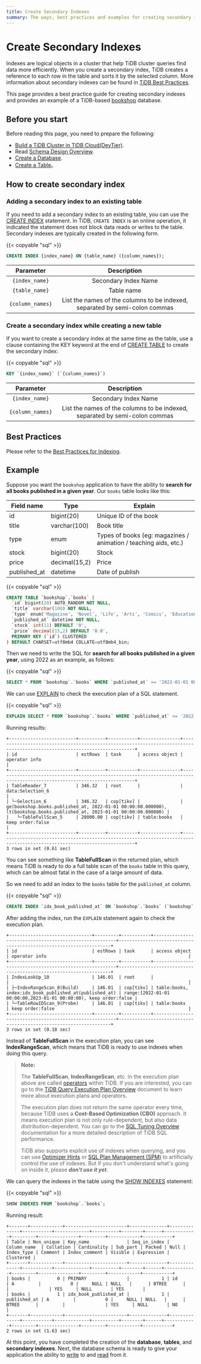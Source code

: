 ```yaml
---
title: Create Secondary Indexes
summary: The ways, best practices and examples for creating secondary indexes.
---
```


# Create Secondary Indexes

Indexes are logical objects in a cluster that help TiDB cluster queries find data more efficiently. When you create a secondary index, TiDB creates a reference to each row in the table and sorts it by the selected column. More information about secondary indexes can be found in [TiDB Best Practices](/tidb-best-practices.md#secondary-index).

This page provides a best practice guide for creating secondary indexes and provides an example of a TiDB-based [bookshop](/develop/bookshop-schema-design.md) database.

## Before you start

Before reading this page, you need to prepare the following:

- [Build a TiDB Cluster in TiDB Cloud(DevTier)](/develop/build-cluster-in-cloud.md).
- Read [Schema Design Overview](/develop/schema-design-overview.md).
- [Create a Database](/develop/create-database.md).
- [Create a Table](/develop/create-table.md)。

## How to create secondary index

### Adding a secondary index to an existing table

If you need to add a secondary index to an existing table, you can use the [CREATE INDEX](/common/sql-statements/sql-statement-create-index.md) statement. In TiDB, `CREATE INDEX` is an online operation, it indicated the statement does not block data reads or writes to the table. Secondary indexes are typically created in the following form.

{{< copyable "sql" >}}

```sql
CREATE INDEX {index_name} ON {table_name} ({column_names});
```

|      Parameter      |               Description               |
| :--------------: | :----------------------------------: |
|  `{index_name}`  |              Secondary Index Name              |
|  `{table_name}`  |                 Table name                 |
| `{column_names}` | List the names of the columns to be indexed, separated by semi-colon commas |

### Create a secondary index while creating a new table

If you want to create a secondary index at the same time as the table, use a clause containing the KEY keyword at the end of [CREATE TABLE](/common/sql-statements/sql-statement-create-table.md) to create the secondary index:

{{< copyable "sql" >}}

```sql
KEY `{index_name}` (`{column_names}`)
```

|      Parameter      |               Description               |
| :--------------: | :----------------------------------: |
|  `{index_name}`  |              Secondary Index Name              |
| `{column_names}` | List the names of the columns to be indexed, separated by semi-colon commas |

## Best Practices

Please refer to the [Best Practices for Indexing](/develop/index-best-practice.md).

## Example

Suppose you want the `bookshop` application to have the ability to **search for all books published in a given year**. Our `books` table looks like this:

| Field name   | Type          | Explain                                                          |
|--------------|---------------|------------------------------------------------------------------|
| id           | bigint(20)    | Unique ID of the book                                            |
| title        | varchar(100)  | Book title                                                       |
| type         | enum          | Types of books (eg: magazines / animation / teaching aids, etc.) |
| stock        | bigint(20)    | Stock                                                            |
| price        | decimal(15,2) | Price                                                            |
| published_at | datetime      | Date of publish                                                  |

{{< copyable "sql" >}}

```sql
CREATE TABLE `bookshop`.`books` (
  `id` bigint(20) AUTO_RANDOM NOT NULL,
  `title` varchar(100) NOT NULL,
  `type` enum('Magazine', 'Novel', 'Life', 'Arts', 'Comics', 'Education & Reference', 'Humanities & Social Sciences', 'Science & Technology', 'Kids', 'Sports') NOT NULL,
  `published_at` datetime NOT NULL,
  `stock` int(11) DEFAULT '0',
  `price` decimal(15,2) DEFAULT '0.0',
  PRIMARY KEY (`id`) CLUSTERED
) DEFAULT CHARSET=utf8mb4 COLLATE=utf8mb4_bin;
```

Then we need to write the SQL for **search for all books published in a given year**, using 2022 as an example, as follows:

{{< copyable "sql" >}}

```sql
SELECT * FROM `bookshop`.`books` WHERE `published_at` >= '2022-01-01 00:00:00' AND `published_at` < '2023-01-01 00:00:00';
```

We can use [EXPLAIN](/common/sql-statements/sql-statement-explain.md) to check the execution plan of a SQL statement.

{{< copyable "sql" >}}

```sql
EXPLAIN SELECT * FROM `bookshop`.`books` WHERE `published_at` >= '2022-01-01 00:00:00' AND `published_at` < '2023-01-01 00:00:00';
```

Running results:

```
+-------------------------+----------+-----------+---------------+--------------------------------------------------------------------------------------------------------------------------+
| id                      | estRows  | task      | access object | operator info                                                                                                            |
+-------------------------+----------+-----------+---------------+--------------------------------------------------------------------------------------------------------------------------+
| TableReader_7           | 346.32   | root      |               | data:Selection_6                                                                                                         |
| └─Selection_6           | 346.32   | cop[tikv] |               | ge(bookshop.books.published_at, 2022-01-01 00:00:00.000000), lt(bookshop.books.published_at, 2023-01-01 00:00:00.000000) |
|   └─TableFullScan_5     | 20000.00 | cop[tikv] | table:books   | keep order:false                                                                                                         |
+-------------------------+----------+-----------+---------------+--------------------------------------------------------------------------------------------------------------------------+
3 rows in set (0.61 sec)
```

You can see something like **TableFullScan** in the returned plan, which means TiDB is ready to do a full table scan of the `books` table in this query, which can be almost fatal in the case of a large amount of data.

So we need to add an index to the `books` table for the `published_at` column.

{{< copyable "sql" >}}

```sql
CREATE INDEX `idx_book_published_at` ON `bookshop`.`books` (`bookshop`.`books`.`published_at`);
```

After adding the index, run the `EXPLAIN` statement again to check the execution plan.

```
+-------------------------------+---------+-----------+--------------------------------------------------------+-------------------------------------------------------------------+
| id                            | estRows | task      | access object                                          | operator info                                                     |
+-------------------------------+---------+-----------+--------------------------------------------------------+-------------------------------------------------------------------+
| IndexLookUp_10                | 146.01  | root      |                                                        |                                                                   |
| ├─IndexRangeScan_8(Build)     | 146.01  | cop[tikv] | table:books, index:idx_book_published_at(published_at) | range:[2022-01-01 00:00:00,2023-01-01 00:00:00), keep order:false |
| └─TableRowIDScan_9(Probe)     | 146.01  | cop[tikv] | table:books                                            | keep order:false                                                  |
+-------------------------------+---------+-----------+--------------------------------------------------------+-------------------------------------------------------------------+
3 rows in set (0.18 sec)
```

Instead of **TableFullScan** in the execution plan, you can see **IndexRangeScan**, which means that TiDB is ready to use indexes when doing this query.

> **Note:**
>
> The **TableFullScan**, **IndexRangeScan**, etc. in the execution plan above are called [operators](/explain-overview.md#operator-overview) within TiDB. If you are interested, you can go to the [TiDB Query Execution Plan Overview](/explain-overview.md) document to learn more about execution plans and operators.
>
> The execution plan does not return the same operator every time, because TiDB uses a **Cost-Based Optimization (CBO)** approach. It means execution plan is not only rule-dependent, but also data distribution-dependent. You can go to the [SQL Tuning Overview](/sql-tuning-overview.md) documentation for a more detailed description of TiDB SQL performance.
>
> TiDB also supports explicit use of indexes when querying, and you can use [Optimizer Hints](/optimizer-hints.md) or [SQL Plan Management (SPM)](/sql-plan-management.md) to artificially control the use of indexes. But if you don't understand what's going on inside it, please **_don't use it yet_**.

We can query the indexes in the table using the [SHOW INDEXES](/common/sql-statements/sql-statement-show-indexes.md) statement:

{{< copyable "sql" >}}

```sql
SHOW INDEXES FROM `bookshop`.`books`;
```

Running result:

```
+-------+------------+-----------------------+--------------+--------------+-----------+-------------+----------+--------+------+------------+---------+---------------+---------+------------+-----------+
| Table | Non_unique | Key_name              | Seq_in_index | Column_name  | Collation | Cardinality | Sub_part | Packed | Null | Index_type | Comment | Index_comment | Visible | Expression | Clustered |
+-------+------------+-----------------------+--------------+--------------+-----------+-------------+----------+--------+------+------------+---------+---------------+---------+------------+-----------+
| books |          0 | PRIMARY               |            1 | id           | A         |           0 |     NULL | NULL   |      | BTREE      |         |               | YES     | NULL       | YES       |
| books |          1 | idx_book_published_at |            1 | published_at | A         |           0 |     NULL | NULL   |      | BTREE      |         |               | YES     | NULL       | NO        |
+-------+------------+-----------------------+--------------+--------------+-----------+-------------+----------+--------+------+------------+---------+---------------+---------+------------+-----------+
2 rows in set (1.63 sec)
```

At this point, you have completed the creation of the **database**, **tables**, and **secondary indexes**. Next, the database schema is ready to give your application the ability to [write](/develop/insert-data.md) to and [read](/develop/get-data-from-single-table.md) from it.
